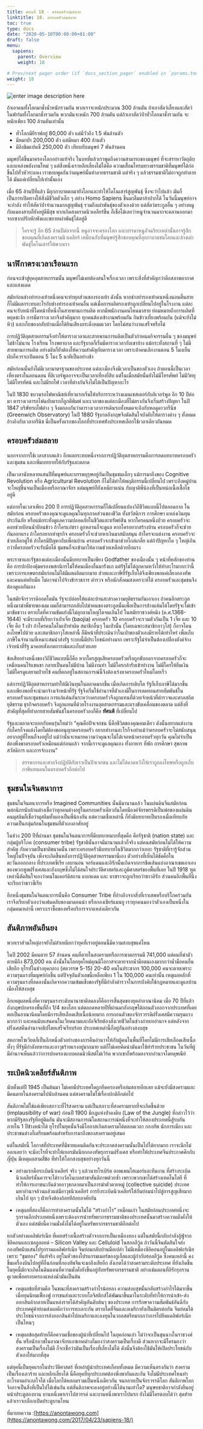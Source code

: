 ```yaml
---
title: ตอนที่ 18 - ครอบครัวล่มสลาย
linktitle: 18. ครอบครัวล่มสลาย 
toc: true
type: docs
date: "2020-05-10T00:00:00+01:00"
draft: false
menu:
  sapiens:
    parent: Overview
    weight: 18

# Prev/next pager order (if `docs_section_pager` enabled in `params.toml`)
weight: 18
---
```


![enter image description here](https://anontawong.files.wordpress.com/2017/04/20170423_sapiens18.png?w=676)

ถ้าเอาคนทั้งโลกมาชั่งน้ำหนักรวมกัน พวกเราจะหนักประมาณ 300 ล้านตัน ถ้าเอาสัตว์เลี้ยงและสัตว์ในฟาร์มทั้งโลกมาชั่งรวมกัน พวกมันจะหนัก 700 ล้านตัน แต่ถ้าเอาสัตว์ป่าทั่วโลกมาชั่งรวมกัน จะหนักเพียง 100 ล้านตันเท่านั้น

- ทั่วโลกมียีราฟอยู่ 80,000 ตัว แต่มีวัวถึง 1.5 พันล้านตัว
- มีหมาป่า 200,000 ตัว แต่มีหมา 400 ล้านตัว
- มีลิงชิมแปนซี 250,000 ตัว เทียบกับมนุษย์ 7 พันล้านคน

มนุษย์ได้ขึ้นมาครองโลกอย่างแท้จริง ในบทที่แล้วเราพูดถึงความสามารถของมนุษย์ ที่จะสรรหาวัตถุดิบและแหล่งพลังงานใหม่ ๆ แต่สิ่งหนึ่งเราหลีกเลี่ยงไม่ได้คือ ความเสื่อมโทรมทางธรรมชาติที่มนุษย์ได้ก่อขึ้นไปทั่วหัวระแหง เราชอบพูดกันว่ามนุษย์นั้นทำลายธรรมชาติ แต่จริง ๆ แล้วธรรมชาติไม่อาจถูกทำลายได้ มันแค่เปลี่ยนไปเท่านั้นเอง

เมื่อ 65 ล้านปีที่แล้ว มีอุกกาบาตตกมายังโลกและทำให้ไดโนเสาร์สูญพันธุ์ ซึ่งจะว่าไปแล้ว มันก็เป็นการเปิดทางให้สิ่งมีชีวิตตัวเล็ก ๆ อย่าง Homo Sapiens ขึ้นมาลืมตาอ้าปากได้ ในวันนี้มนุษย์อาจจะกำลัง ทำให้สัตว์ป่าจำนวนมากสูญพันธุ์ รวมถึงเผ่าพันธุ์ของตัวเองด้วย แต่สัตว์ตระกูลอื่น ๆ อย่างหนูกับแมลงสาบก็ยังอยู่ดีมีสุข หากเกิดสงครามนิวเคลียร์ขึ้น ก็เชื่อได้เลยว่าหนูจำนวนมากจะคลานออกมาจากซากปรักหักพังและขยายเผ่าพันธุ์ได้อยู่ดี

> ใครจะรู้ อีก 65 ล้านปีต่อจากนี้ หนูอาจจะครองโลก และบรรดาหนูอัจฉริยะเหล่านั้นอาจรู้สึกขอบคุณที่เกิดสงครามนิวเคลียร์ เหมือนกับที่มนุษย์รู้สึกขอบคุณที่อุกกาบาตชนโลกและล้างเผ่าพันธุ์ไดโนเสาร์ให้พวกเรา

## นาฬิกาตรงเวลาเรือนแรก

ก่อนจะเข้าสู่ยุคอุตสาหกรรมนั้น มนุษย์ไม่เคยต้องสนใจเรื่องเวลา เพราะสิ่งที่สำคัญกว่าคือสภาพอากาศและแสงแดด 

สมัยก่อนช่างทำรองเท้าหนึ่งคนจะทำทุกส่วนของรองเท้า ดังนั้น หากช่างทำรองเท้าคนหนึ่งนอนตื่นสาย ก็ไม่มีผลกระทบอะไรกับช่างทำรองเท้าคนอื่น แต่เมื่อการผลิตรองเท้าถูกเปลี่ยนไปอยู่ในโรงงาน แต่ละคนจะรับหน้าที่ใดหน้าที่หนึ่งในสายพานการผลิต หากมีพนักงานคนไหนมาสาย ย่อมหมายถึงการผลิตที่หยุดชะงัก การมีตารางเวลาจึงสำคัญมาก ทุกคนต้องเข้างานพร้อมกัน กินข้าวเที่ยงพร้อมกัน (แม้จะยังไม่หิว) และเก็บของกลับบ้านเมื่อได้ยินเสียงกระดิ่งหมดเวลา โดยไม่สนว่างานเสร็จหรือไม่

การปฏิวัติอุตสาหกรรมจึงทำให้ตารางเวลาและสายพานการผลิตเป็นตัวกำหนดกิจกรรมอื่น ๆ ของมนุษย์ ไม่ช้าไม่นาน โรงเรียน โรงพยาบาล และรัฐบาลก็เริ่มมีตารางเวลากับเขาบ้าง แม้กระทั่งสถานที่ ๆ ไม่มีสายพานการผลิต อย่างผับก็ยังต้องให้ความสำคัญกับตารางเวลา เพราะถ้าคนเลิกงานตอน 5 โมงเย็น ผับก็ควรจะเปิดตอน 5 โมง 5 นาทีเป็นอย่างช้า

สมัยก่อนนั้นยังไม่มีเวลามาตรฐานของประเทศ แต่ละเมืองจึงมีเวลาเป็นของตัวเอง ถ้าตอนนี้เป็นเวลาเที่ยงตรงในลอนดอน ที่ลิเวอร์พูลอาจจะเป็นเวลาเที่ยงยี่สิบ แต่ในเมื่อสมัยนั้นยังไม่มีโทรศัพท์ ไม่มีวิทยุ ไม่มีโทรทัศน์ และไม่มีรถไฟ เวลาที่ต่างกันจึงไม่ได้เป็นปัญหาอะไร

ในปี 1830 ขบวนรถไฟพาณิชย์เที่ยวแรกเริ่มให้บริการระหว่างแมนเชสเตอร์กับลิเวอร์พูล อีก 10 ปีต่อมา ตารางเวลารถไฟฉบับแรกก็ถูกตีพิมพ์ และเวลาของแต่ละเมืองที่ไม่ตรงกันจึงเริ่มสร้างปัญหา ในปี 1847 บริษัทรถไฟต่าง ๆ จึงตกลงกันว่าตารางเวลาการเดินรถทั้งหมดจะอิงกับหอดูดาวกรีนิช (Greenwich Observatory) ในปี 1880 รัฐบาลอังกฤษจึงตัดสินใจบังคับให้ตารางต่าง ๆ ทั้งหมดอ้างอิงกับเวลากรีนิช นี่เป็นครั้งแรกของโลกที่ประเทศท้้งประเทศเลือกใช้เวลาเดียวกันหมด

## ครอบครัวล่มสลาย

นอกจากการใช้เวลาสากลแล้ว อีกผลกระทบหนึ่งจากการปฏิวัติอุตสาหกรรมคือการลดบทบาทครอบครัวและชุมชน และเพิ่มบทบาทให้กับรัฐและตลาด

เป็นเวลานับหลายแสนปีที่มนุษย์และบรรพบุรุษอยู่กันเป็นชุมชนเล็กๆ แม้การมาถึงของ Cognitive Revolution หรือ Agricultural Revolution ก็ไม่ได้ทำให้พฤติกรรมนี้เปลี่ยนไป เพราะถึงหมู่บ้านจะใหญ่ขึ้นจนเป็นเมืองหรืออาณาจักร แต่มนุษย์ก็ยังเหนียวแน่น กับญาติพี่น้องที่เป็นหน่อเนื้อเชื้อไขอยู่ดี
 
แต่ภายในเวลาเพียง 200 ปี การปฏิวัติอุตสาหกรรมก็ได้เปลี่ยนแปลงวิถีชีวิตแบบนี้ไปตลอดกาล ในสมัยก่อน ครอบครัวของคุณจะดูแลคุณในทุกภาคส่วนของชีวิต ทั้งสวัสดิการ การศึกษา แหล่งเงินทุน ประกันภัย หรือแม้กระทั่งดูแลความปลอดภัยในชีวิตและทรัพย์สิน หากใครคนหนึ่งป่วย ครอบครัวจะคอยช่วยป้อนน้ำป้อนข้าว ถ้าใครแก่ชรา ลูกหลานก็จะดูแล หากใครอยากสร้างบ้าน ครอบครัวก็จะช่วยกันออกแรง ถ้าใครอยากทำธุรกิจ ครอบครัวก็จะช่วยหาเงินมาสนับสนุน ถ้าใครจะแต่งงาน ครอบครัวจะช่วยเลือกคู่ให้ ถ้าใครมีปัญหากับเพื่อนบ้าน ครอบครัวจะเข้ามาช่วยไกล่เกลี่ย แต่ถ้าปัญหาใด ๆ ใหญ่เกินกว่าที่ครอบครัวจะรับมือได้ ชุมชนก็จะเข้ามาให้ความช่วยเหลือด้วยอีกแรง

พระราชาและรัฐของแต่ละเมืองนั้นมีบทบาทเป็นเพียง Godfather ของเมืองนั้น ๆ หน้าที่หลักของท่านคือ การปกป้องคุ้มครองพสกนิกรไม่ให้คนเมืองอื่นมารังแก แต่รัฐไม่ได้ถูกคาดหวังให้ทำอะไรมากกว่านี้ เพราะการเกษตรสมัยก่อนไม่ได้มีผลผลิตมากมาย ส่วยและภาษีที่รัฐเก็บได้จึงเพียงพอแค่เลี้ยงกองทัพและคนแค่หยิบมือ ไม่อาจนำไปจ้างข้าราชการ ตำรวจ หรือนักสังคมสงเคราะห์ได้ ครอบครัวและชุมชนจึงต้องดูแลกันเอง

ในสมัยจักรวรรดิออตโตมัน รัฐจะปล่อยให้แต่ละบ้านสะสางความยุติธรรมกันเอาเอง ถ้าคนอีกตระกูลหนึ่งมาฆ่าพี่ชายของผม ผมก็สามารถกลับไปฆ่าคนของตระกูลนั้นเพื่อเป็นการล้างแค้นได้โดยรัฐจะไม่เข้ามาขัดขวาง ตราบใดที่ความขัดแย้งนี้ไม่ลุกลามใหญ่โตจนเกินไป ในสมัยราชวงศ์หมิง (ค.ศ.1368-1644) จะมีระบบที่เรียกว่าเป๋าเจี่ย (baojia) ครอบครัว 10 ครอบครัวจะรวมตัวกันเป็น 1 เจี่ย และ 10 เจี่ย คือ 1 เป๋า ถ้าใครคนใดในเป๋าทำผิด สมาชิกอื่นๆ ในเป๋านั้น (โดยเฉพาะสมาชิกอาวุโส) ก็อาจโดนลงโทษไปด้วย และสมาชิกอาวุโสเหล่านี้ ก็มีหน้าที่ประเมินว่าในเป๋าของตัวเองมีรายได้เท่าไหร่ เพื่อเก็บภาษีในจำนวนที่เหมาะสมนำส่งรัฐ ระบบนี้มีประโยชน์อย่างมาก เพราะรัฐไม่จำเป็นต้องเปลืองตังค์จ้างเจ้าหน้าที่รัฐ มาคอยสังเกตการณ์และเก็บส่วยเลย

ข้อเสียอย่างหนึ่งของวิถีชีวิตแบบนี้ก็คือ หากใครสูญเสียครอบครัวหรือถูกขับออกจากครอบครัวก็จะเหมือนคนไร้แขนขา กลายเป็นคนไม่มีบ้าน ไม่มีงานทำ ไม่มีใครกล้ารับเข้าทำงาน ไม่มีใครให้ยืมเงิน ไม่มีใครดูแลยามป่วยไข้ คนที่ตกอยู่ในสถานการณ์นี้จึงต้องเร่งหาครอบครัวใหม่โดยเร็ว

แต่การปฏิวัติอุตสาหกรรมทำให้มีเงินทุนในตลาดมากขึ้น เมื่อเกิดการเติบโต รัฐก็เก็บภาษีได้มากขึ้น และเพียงพอที่จะนำมาจ้างเจ้าหน้าที่รัฐ รัฐจึงเริ่มใช้อำนาจที่ตัวเองมีในการลดทอนสายสัมพันธ์ในครอบครัวและชุมชนลง การแก้แค้นกันระหว่างครอบครัวจึงถูกแทนที่ด้วยเจ้าหน้าที่ตำรวจและศาลสถิตยุติธรรม ธุรกิจครอบครัว จึงถูกแทนที่ด้วยโรงงานอุตสาหกรรมและแรงขับเคลื่อนของตลาด แต่สิ่งที่สำคัญที่สุดที่ทำลายสายสัมพันธ์ในครอบครัวลงก็คือ **ทัศนติ** ที่เปลี่ยนไป

รัฐและตลาดจะบอกกับคนรุ่นใหม่ว่า “คุณคือปัจเจกชน นี่คือชีวิตของคุณคนเดียว ดังนั้นอยากแต่งงานกับใครก็จงแต่งโดยไม่ต้องขออนุญาตครอบครัว อยากทำงานอะไรก็จงทำแม้ว่าครอบครัวจะไม่สนับสนุน อยากอยู่ที่ไหนก็จงอยู่ไป แม้ว่านั่นจะหมายความว่าคุณจะไม่ได้เจอหน้าครอบครัวทุกวัน คุณไม่จำเป็นต้องพึ่งพาครอบครัวเหมือนแต่ก่อนแล้ว จากนี้เราจะดูแลคุณเอง ทั้งอาหาร ที่พัก การศึกษา สุขภาพ สวัสดิการ และการจ้างงาน”

> สรรพากรและศาลจึงปฏิบัติกับเราเป็นปัจเจกชน และไม่ได้คาดหวังให้เราถูกลงโทษหรือถูกเก็บภาษีแทนคนในครอบครัวอีกต่อไป

## ชุมชนในจินตนาการ

ชุมชนในจินตนาการหรือ Imagined Communities นั้นมีมานานแล้ว ในแผ่นดินจีนสมัยก่อน พสกนิกรนับล้านต่างเชื่อว่าทุกคนต่างอยู่ในครอบครัวเดียวกันโดยมีองค์จักรพรรดิเป็นพ่อของแผ่นดิน คนมุสลิมก็เชื่อว่ามุสลิมทั้งผองเป็นพี่น้องกัน แต่ความเชื่อเหล่านี้ ก็ยังมีบทบาทเป็นรองเมื่อเทียบกับความเป็นกลุ่มก้อนในชุมชนที่ตัวเองอาศัยอยู่

ในช่วง 200 ปีที่ผ่านมา ชุมชนในจินตนาการที่มีบทบาทมากที่สุดคือ คือรัฐชาติ (nation state) และ กลุ่มผู้บริโภค (consumer tribe) รัฐชาตินั้นอาจมีมานานแล้วก็จริง แต่คนสมัยก่อนไม่ได้ให้ความสำคัญ กับความเป็นชาติขนาดนั้น เพราะครอบครัวมีบทบาทในชีวิตมากกว่าเยอะ รัฐชาติที่เรารู้จักส่วนใหญ่ในปัจจุบัน เพิ่งจะเกิดขึ้นหลังการปฏิวัติอุตสาหกรรมมานี่เอง ตัวอย่างที่เห็นได้ชัดคือในตะวันออกกลาง ที่ประเทศซีเรีย เลบานอน จอร์แดนและอิรักนั้นเกิดจากการขีดเส้นแบ่งอาณาเขตเอาเองของพวกฑูตฝรั่งเศสและอังกฤษซึ่งไม่ได้สนใจประวัติศาสตร์และภูมิศาสตร์ของพื้นที่เลย ในปี 1918 ฑูตเหล่านี้ตัดสินใจเองว่าคนในเคอร์ดิสถาน แบกแดด และ บาซราจะถูกเรียกว่าชาวอิรัก ส่วนคนอีกพื้นที่นึงจะเรียกว่าชาวซีเรีย

อีกหนึ่งชุมชนในจินตนาการนั้นคือ Consumer Tribe ที่อ้างอิงจากสิ่งที่เราเสพหรือบริโภคร่วมกัน เราจึงเรียกตัวเองว่าแฟนคลับของมาดอนน่า หรือกองเชียร์แมนยู เราทุกคนมองว่าตัวเองเป็นหนึ่งในกลุ่มคนเหล่านี้ เพราะเราซื้อของหรือบริการจากแหล่งเดียวกัน

## สันติภาพอันยืนยง

พวกเราส่วนใหญ่อาจยังไม่สำเหนียกว่ายุคที่เราอยู่ตอนนี้มีความสงบสุขแค่ไหน

ในปี 2002 มีคนตาย 57 ล้านคน คนที่ตายในสงครามหรือการฆาตกรรมมี 741,000 แต่คนที่ฆ่าตัวตายมีถึง 873,000 คน ดังนั้นในโลกยุคใหม่คุณมีโอกาสจะตายจากน้ำมือตนเองมากกว่าน้ำมือคนอื่นเสียอีก ยุโรปในช่วงยุคกลาง (ศตวรรษ 5-15) 20-40 คนในประชากร 100,000 คนจะตายเพราะความรุนแรงที่มนุษย์ก่อขึ้น แต่ปัจจุบันตัวเลขนี้เหลือเพียง 1 ใน 100,000 คนเท่านั้น เหตุผลหลักที่ความรุนแรงที่ลดลงนั้นเกิดจากความเข้มแข็งของรัฐที่มีกำลังตำรวจในการบังคับใช้กฎหมายและดูแลบ้านเมืองให้สงบสุข

อีกเหตุผลหนึ่งที่ความรุนแรงระดับนานาชาติลดลงก็คือการสิ้นสุดของยุคล่าอาณานิคม เมื่อ 70 ปีที่แล้วอังกฤษปกครองพื้นที่ถึง 1/4 ของโลก แต่ตลอดหลายปีที่ผ่านมาอังกฤษได้ถอนตัวออกจากประเทศที่เคยตกเป็นอาณานิคมโดยมีการเสียเลือดเสียเนื้อน้อยมาก การถอนตัวของจักรวรรดิฝรั่งเศสมีความรุนแรงมากกว่า และคนนับแสนคนในเวียดนามและอัลจีเรียต้องสังเวยชีวิตในช่วงถ่ายเทอำนาจ แต่หลังจากฝรั่งเศสคืนอำนาจอธิปไตยเสร็จเรียบร้อย ประเทศเหล่านี้ก็อยู่กันอย่างสงบสุข

สหภาพโซเวียตก็เป็นอีกหนึ่งตัวอย่างของการคืนอำนาจให้กับผู้คนในพื้นที่โดยไม่มีการเสียเลือดเสียเนื้อ ทั้งๆ ที่รัฐมีกำลังทหารและอาวุธร้ายแรงอยู่มากมาย แต่ก็ไม่เคยคิดนำมันมาใช้ทำร้ายประชาชน ในวันที่ผู้มีอำนาจเห็นแล้วว่าการปกครองแบบคอมมิวนิสต์ไม่เวิร์ค พวกเขาก็พร้อมลงจากอำนาจโดยดุษณีย์

## ระเบิดนิวเคลียร์สันติภาพ

นับตั้งแต่ปี 1945 เป็นต้นมา ไม่เคยมีประเทศใดถูกยึดครองหรือล่มสลายอีกเลย แม้จะยังมีสงครามและมีคนตายในสงครามไปนับล้านคน แต่สงครามไม่ใช่เรื่องปกติอีกต่อไป

สันติภาพไม่ใช่แค่เพียงสภาวะที่ไร้สงคราม แต่เป็นสภาวะที่สงครามยากที่จะเกิดขึ้นด้วย (implausibility of war) ก่อนปี 1900 มีกฎแห่งป่าดงดิบ (Law of the Jungle) ที่กล่าวไว้ว่า หากมีรัฐสองรัฐที่อยู่ติดกัน มันจะมีสถานการณ์ใดสถานการณ์หนึ่งที่จะทำให้สองประเทศนี้สู้รบกันภายใน 1 ปีข้างหน้าได้ ยุโรปในยุคนั้นจึงมีโอกาสเกิดสงครามได้ตลอดเวลา กองทัพ นักการเมือง และประชาชนต่างก็เตรียมพร้อมสำหรับการมาถึงของสงครามอยู่เสมอ

แต่ในสมัยนี้ โอกาสที่ประเทศที่มีชายแดนติดกันจะประกาศสงครามนั้นเป็นไปได้ยากมาก เราจะนึกไม่ออกเลยว่า จะมีอะไรที่จะทำให้เยอรมันนียกกองทัพรุกรานฝรั่งเศส หรือทำให้ประเทศจีนประกาศศึกกับญี่ปุ่น มีเหตุผลสามสี่ข้อ ที่ทำให้โลกสงบสุขอย่างทุกวันนี้

- อย่างแรกคือระเบิดนิวเคลียร์ จริง ๆ แล้วนายโรเบิร์ต ออพเพนไฮเมอร์และทีมงาน ที่สร้างระเบิดนิวเคลียร์นั้นควรจะได้รางวัลโนเบลสาขาสันติภาพด้วยซ้ำ เพราะพวกเขาได้สร้างเทคโนโลยี ที่ทำให้การเอาชนะกันด้วยอาวุธกลายมาเป็นการฆ่าตัวตายหมู่ (collective suicide) ประเทศมหาอำนาจล้วนแล้วแต่มีอาวุธนิวเคลียร์ การยิงระเบิดนิวเคลียร์ใส่กันย่อมนำไปสู่การสูญเสียมากเกินไป ทุก ๆ ฝ่ายจึงต้องถ้อยทีถ้อยอาศัยกัน

- เหตุผลที่สองก็คือการทำสงครามนั้นไม่ได้ “สร้างกำไร” เหมือนเก่า ในสมัยก่อนประเทศหนึ่งจะรุกรานอีกประเทศหนึ่งเพราะต้องการนำทรัพยากรธรรมชาติของประเทศนั้นมาสร้างความมั่งคั่งให้ตัวเอง แต่สมัยนี้ความมั่งคั่งไม่ได้อยู่ในทรัพยากรธรรมชาติอีกต่อไป

ยกตัวอย่างแคลิฟอร์เนีย ที่เคยสร้างเนื้อสร้างตัวจากการเป็นเหมืองทอง แต่ในสมัยนี้กลับกำลังอู้ฟู่จากซิลิคอนและเซลลูลอยด์ – Silicon Valley และ Celluloid ในฮอลลีวู้ด ถ้าวันนี้จีนตัดสินใจส่งกองทัพนับแสนไปรุกรานแคลิฟอร์เนีย จีนย่อมกลับบ้านมือเปล่า ไม่มีเหมืองซิลิคอนอยู่ในแคลิฟอร์เนีย เพราะ “ขุมทอง” ที่แท้จริง อยู่ในหัวของโปรแกรมเมอร์ของกูเกิ้ลและผู้กำกับฮอลลีวู้ด ซึ่งคนเหล่านี้ คงขึ้นเครื่องบินไปอยู่ที่อื่นก่อนที่กองทัพจีนจะมาถึงเสียอีก สังเกตได้ว่าสงครามระดับประเทศ ที่ยังเกิดขึ้นในยุคนี้มักจะเกิดในดินแดนที่ความมั่งคั่งยังขึ้นอยู่กับทรัพยากรธรรมชาติ อย่างเช่นตอนที่อิรักรุกรานคูเวตเพื่อครอบครองแหล่งน้ำมันเป็นต้น

- เหตุผลข้อที่สามคือ ในขณะที่สงครามสร้างกำไรน้อยลง ความสงบสุขนั้นกลับสร้างกำไรได้มากขึ้น เมื่อทุนนิยมเฟื่องฟู การขนส่งและระบบโลจิสติกส์ได้พัฒนาขึ้นมาในระดับที่ทำให้การนำเข้า-ส่งออกสินค้ากลายเป็นแหล่งรายได้สำคัญอันดับต้นๆ ของประเทศ การรักษาความสัมพันธ์อันดีกับประเทศคู่ค้าย่อมส่งผลดีกว่าการทะเลาะกัน ตราบใดที่จีนและอเมริกายังเป็นมิตรต่อกัน จีนย่อมได้ประโยชน์จากการส่งออกสินค้าไปอเมริกาและลงทุนในวอลสตรีทมากกว่าการไปยึดแคลิฟอร์เนียเป็นไหนๆ

- เหตุผลข้อสุดท้ายก็คือความเชื่อของผู้นำที่เปลี่ยนไป ในยุคก่อนเก่า ไม่ว่าจะเป็นขุนนางในราชวงศ์ฮั่น หรือนักบวชในอาณาจักรแอซเทคต่างก็มองว่าสงครามเป็นเรื่องดี ส่วนหากจะมีใครมองว่าสงครามเป็นเรื่องไม่ดี ก็จะเชื่อว่ามันเป็นเรื่องที่เลี่ยงไม่ได้ ดังนั้นจึงต้องใช้มันให้เปิดประโยชน์กับตัวเองให้มากที่สุด

แต่ยุคนี้เป็นยุคแรกในประวัติศาสตร์ ที่เหล่าผู้นำประเทศเกือบทั้งหมด มีความเห็นตรงกันว่า สงครามเป็นเรื่องเลวร้าย และหลีกเลี่ยงได้ นี่คือยุคที่ทุกประเทศต้องพึ่งพากันและกัน จึงไม่มีประเทศไหนทำอะไรตามอำเภอใจได้ เมื่อโลกได้หลอมรวมเป็นหนึ่งเดียวกัน จนกลายเป็นจักรวรรดิโลก สันติภาพโลกจึงอาจเป็นสิ่งที่เป็นไปได้เช่นกัน แต่สันติภาพจะคงอยู่อย่างนี้ได้นานเท่าใด? มนุษยชาติอาจกำลังยืนอยู่หน้าประตูสองบาน บานหนึ่งพาเราไปสวรรค์ และบานหนึ่งพาเราไปนรก ยังไม่มีใครตอบได้ว่า สุดท้ายแล้วเราจะเลือกเปิดประตูบานไหน

ที่มาบทความ :[https://anontawong.com](https://anontawong.com/2017/04/23/sapiens-18/)
